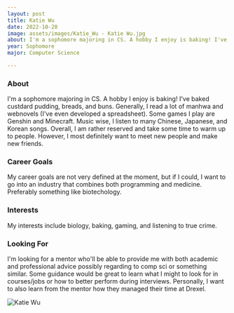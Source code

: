 ```yaml
---
layout: post
title: Katie Wu 
date: 2022-10-20
image: assets/images/Katie_Wu - Katie Wu.jpg
about: I'm a sophomore majoring in CS. A hobby I enjoy is baking! I've baked custdard pudding, breads, and buns. Generally, I read a lot of manhwa and webnovels (I've even developed a spreadsheet). Some games I play are Genshin and Minecraft. Music wise, I listen to many Chinese, Japanese, and Korean songs. Overall, I am rather reserved and take some time to warm up to people. However, I most definitely want to meet new people and make new friends. 
year: Sophomore
major: Computer Science

---
```


### About

I'm a sophomore majoring in CS. A hobby I enjoy is baking! I've baked custdard pudding, breads, and buns. Generally, I read a lot of manhwa and webnovels (I've even developed a spreadsheet). Some games I play are Genshin and Minecraft. Music wise, I listen to many Chinese, Japanese, and Korean songs. Overall, I am rather reserved and take some time to warm up to people. However, I most definitely want to meet new people and make new friends. 

### Career Goals

My career goals are not very defined at the moment, but if I could, I want to go into an industry that combines both programming and medicine. Preferably something like biotechology. 

### Interests

My interests include biology, baking, gaming, and listening to true crime. 

### Looking For

I'm looking for a mentor who'll be able to provide me with both academic and professional advice possibly regarding to comp sci or something similar. Some guidance would be great to learn what I might to look for in courses/jobs or how to better perform during interviews. Personally, I want to also learn from the mentor how they managed their time at Drexel. 

<div class="text-center my-5">
    <img src="https://sase-drexel.github.io/mentorship-2021/assets/images/Katie_Wu.jpg" alt="Katie Wu" class="rounded post-img" />
</div>
